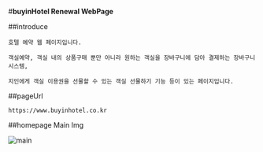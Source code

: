 #**buyinHotel Renewal WebPage**

##introduce

    호텔 예약 웹 페이지입니다.
    
    객실예약, 객실 내의 상품구매 뿐만 아니라 원하는 객실을 장바구니에 담아 결제하는 장바구니 시스템, 
    
    지인에게 객실 이용권을 선물할 수 있는 객실 선물하기 기능 등이 있는 페이지입니다.

##pageUrl

    https://www.buyinhotel.co.kr

##homepage Main Img

![main](https://user-images.githubusercontent.com/109775670/180366100-240cba6d-822d-42c5-a546-6d4e49519065.png)

